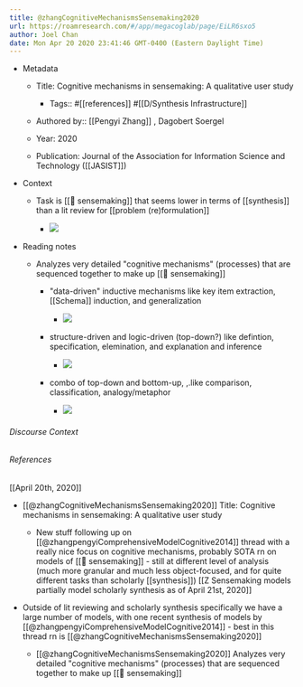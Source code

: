 ```yaml
---
title: @zhangCognitiveMechanismsSensemaking2020
url: https://roamresearch.com/#/app/megacoglab/page/EiLR6sxo5
author: Joel Chan
date: Mon Apr 20 2020 23:41:46 GMT-0400 (Eastern Daylight Time)
---
```


- Metadata

    - Title: Cognitive mechanisms in sensemaking: A qualitative user study

        - Tags:: #[[references]] #[[D/Synthesis Infrastructure]]

    - Authored by::  [[Pengyi Zhang]] ,  Dagobert Soergel

    - Year: 2020

    - Publication: Journal of the Association for Information Science and  Technology ([[JASIST]])
- Context

    - Task is [[🧱 sensemaking]] that seems lower in terms of [[synthesis]] than a lit review for [[problem (re)formulation]]

        - ![](https://firebasestorage.googleapis.com/v0/b/firescript-577a2.appspot.com/o/imgs%2Fapp%2Fmegacoglab%2FsEhjIS1cMC?alt=media&token=c94970b2-7afd-44c0-893f-77d5f3cecbfe)
- Reading notes

    - Analyzes very detailed "cognitive mechanisms" (processes) that are sequenced together to make up [[🧱 sensemaking]]

        - "data-driven" inductive mechanisms like key item extraction, [[Schema]] induction, and generalization

            - ![](https://firebasestorage.googleapis.com/v0/b/firescript-577a2.appspot.com/o/imgs%2Fapp%2Fmegacoglab%2FsGss58ndsa?alt=media&token=6818c4d8-9d1b-40d9-b741-784ed69e17c0)

        - structure-driven and logic-driven (top-down?) like defintion, specification, elemination, and explanation and inference

            - ![](https://firebasestorage.googleapis.com/v0/b/firescript-577a2.appspot.com/o/imgs%2Fapp%2Fmegacoglab%2F-mtTZnytmQ?alt=media&token=cffde7d1-d9e6-4aa3-b7f9-806dd33a670a)

        - combo of top-down and bottom-up, ,.like comparison, classification, analogy/metaphor

            - ![](https://firebasestorage.googleapis.com/v0/b/firescript-577a2.appspot.com/o/imgs%2Fapp%2Fmegacoglab%2FNuAu5eETI9?alt=media&token=2ab365b7-4f9f-41b0-b905-f1306d2a493b)

###### Discourse Context



###### References

[[April 20th, 2020]]

- [[@zhangCognitiveMechanismsSensemaking2020]] Title: Cognitive mechanisms in sensemaking: A qualitative user study

    - New stuff following up on [[@zhangpengyiComprehensiveModelCognitive2014]] thread with a really nice focus on cognitive mechanisms, probably SOTA rn on models of [[🧱 sensemaking]] - still at different level of analysis (much more granular and much less object-focused, and for quite different tasks than scholarly [[synthesis]])
[[Z Sensemaking models partially model scholarly synthesis as of April 21st, 2020]]

- Outside of lit reviewing and scholarly synthesis specifically we have a large number of models, with one recent synthesis of models by [[@zhangpengyiComprehensiveModelCognitive2014]] - best in this thread rn is [[@zhangCognitiveMechanismsSensemaking2020]]

    - [[@zhangCognitiveMechanismsSensemaking2020]] Analyzes very detailed "cognitive mechanisms" (processes) that are sequenced together to make up [[🧱 sensemaking]]
